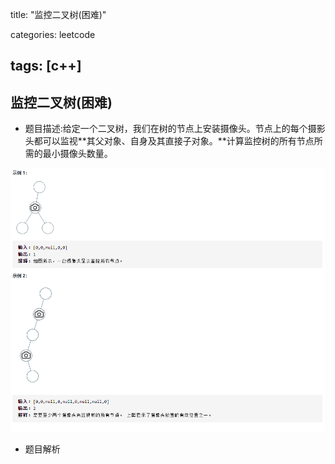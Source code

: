 title: "监控二叉树(困难)"

categories: leetcode

tags: [c++]
---
## 监控二叉树(困难)

* 题目描述:给定一个二叉树，我们在树的节点上安装摄像头。节点上的每个摄影头都可以监视**其父对象、自身及其直接子对象。**计算监控树的所有节点所需的最小摄像头数量。

![1600830225516](.\images\1600830225516.png)

* 题目解析

  